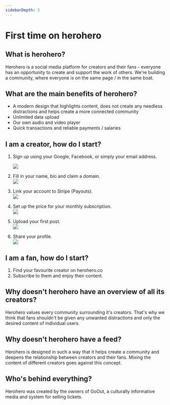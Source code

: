 ```yaml
---
sidebarDepth: 2
---
```


# First time on herohero

## What is herohero?

Herohero is a social media platform for creators and their fans - everyone has an opportunity to create and support the work of others. We're building a community, where everyone is on the same page / in the same boat.

## What are the main benefits of herohero?

* A modern design that highlights content, does not create any needless distractions and helps create a more connected community
* Unlimited data upload
* Our own audio and video player
* Quick transactions and reliable payments / salaries

## I am a creator, how do I start?

1. Sign up using your Google, Facebook, or simply your email address.

   ![](/images/1.png)
2. Fill in your name, bio and claim a domain.  
   ![](/images/10.png)
3. Link your account to Stripe (Payouts).  
   ![](/images/3.png)
4. Set up the price for your monthly subscription.  
   ![](/images/4.png)
5. Upload your first post.  
   ![](/images/5.png)
6. Share your profile.  
   ![](/images/7.png)

## I am a fan, how do I start?

1. Find your favourite creator on herohero.co
2. Subscribe to them and enjoy their content.

## Why doesn't herohero have an overview of all its creators?

Herohero values every community surrounding it's creators. That's why we think that fans shouldn't be given any unwanted distractions and only the desired content of individual users.

## Why doesn't herohero have a feed?

Herohero is designed in such a way that it helps create a community and deepens the relationship between creators and their fans. Mixing the content of different creators goes against this concept.

## Who's behind everything?

Herohero was created by the owners of GoOut, a culturally informative media and system for selling tickets.
